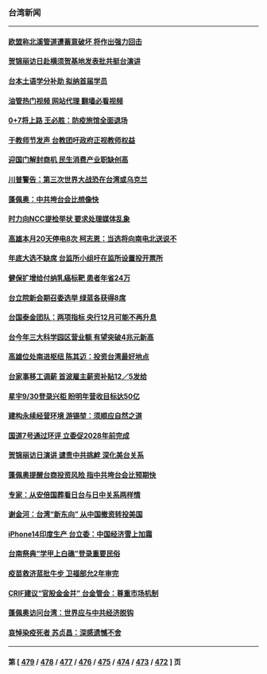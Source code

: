 ### 台湾新闻
---
#### [欧盟称北溪管道遭蓄意破坏 将作出强力回击](../../pages/ncid1349361/n13834722.md?09290445) 
#### [贺锦丽访日赴横须贺基地发表批共挺台演讲](../../pages/ncid1349361/n13834622.md?09290445) 
#### [台本土语学分补助 拟纳首届学员](../../pages/ncid1349361/n13834664.md?09290445) 
#### [油管热门视频 网站代理 翻墙必看视频](http://209.222.30.114:81/youtube.html?09290445)
#### [0+7将上路 王必胜：防疫旅馆全面退场](../../pages/ncid1349361/n13834663.md?09290445) 
#### [于教师节发声 台教团吁政府正视教师权益](../../pages/ncid1349361/n13834666.md?09290445) 
#### [迎国门解封商机 民生消费产业职缺创高](../../pages/ncid1349361/n13834668.md?09290445) 
#### [川普警告：第三次世界大战恐在台湾或乌克兰](../../pages/ncid1349361/n13834624.md?09290445) 
#### [蓬佩奥：中共垮台会比想像快](../../pages/ncid1349361/n13834629.md?09290445) 
#### [时力向NCC提检举状 要求处理媒体乱象](../../pages/ncid1349361/n13834631.md?09290445) 
#### [高雄本月20天停电8次 柯志恩：当选将向南电北送说不](../../pages/ncid1349361/n13834567.md?09290445) 
#### [年底大选不缺席 台监所小组吁在监所设置投开票所](../../pages/ncid1349361/n13834566.md?09290445) 
#### [健保扩增给付纳乳癌标靶 患者年省24万](../../pages/ncid1349361/n13834571.md?09290445) 
#### [台立院新会期召委选举 绿蓝各获得8席](../../pages/ncid1349361/n13834569.md?09290445) 
#### [台国泰金团队：两项指标 央行12月可能不再升息](../../pages/ncid1349361/n13834550.md?09290445) 
#### [台今年三大科学园区营业额 有望突破4兆元新高](../../pages/ncid1349361/n13834526.md?09290445) 
#### [高雄位处南进枢纽 陈其迈：投资台湾最好地点](../../pages/ncid1349361/n13834493.md?09290445) 
#### [台家事移工调薪 首波雇主薪资补贴12／5发给](../../pages/ncid1349361/n13834518.md?09290445) 
#### [星宇9/30登录兴柜 盼明年营收目标达50亿](../../pages/ncid1349361/n13834519.md?09290445) 
#### [建构永续经营环境 游锡堃：须顺应自然之道](../../pages/ncid1349361/n13834479.md?09290445) 
#### [国道7号通过环评 立委促2028年前完成](../../pages/ncid1349361/n13834478.md?09290445) 
#### [贺锦丽访日演讲 谴责中共挑衅 深化美台关系](../../pages/ncid1349361/n13834465.md?09290445) 
#### [蓬佩奥提醒台商投资风险 指中共垮台会比预期快](../../pages/ncid1349361/n13834260.md?09290445) 
#### [专家：从安倍国葬看日台与日中关系两样情](../../pages/ncid1349361/n13834121.md?09290445) 
#### [谢金河：台湾“新东向” 从中国撤资转投美国](../../pages/ncid1349361/n13833689.md?09290445) 
#### [iPhone14印度生产 台立委：中国经济雪上加霜](../../pages/ncid1349361/n13833738.md?09290445) 
#### [台南祭典“学甲上白礁”登录重要民俗](../../pages/ncid1349361/n13833856.md?09290445) 
#### [疫苗救济蓝批牛步 卫福部允2年审完](../../pages/ncid1349361/n13833860.md?09290445) 
#### [CRIF建议“官股金金并” 台金管会：尊重市场机制](../../pages/ncid1349361/n13833838.md?09290445) 
#### [蓬佩奥访问台湾：世界应与中共经济脱钩](../../pages/ncid1349361/n13833655.md?09290445) 
#### [哀悼染疫死者 苏贞昌：深感遗憾不舍](../../pages/ncid1349361/n13833849.md?09290445) 

---
#### 第 [ [479](./479.md?09290445) / [478](./478.md?09290445) / [477](./477.md?09290445) / [476](./476.md?09290445) / [475](./475.md?09290445) / [474](./474.md?09290445) / [473](./473.md?09290445) / [472](./472.md?09290445) ] 页
